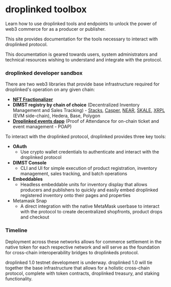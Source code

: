 # droplinked toolbox

Learn how to use droplinked tools and endpoints to unlock the power of web3 commerce for as a producer or publisher.

This site provides documentation for the tools necessary to interact with droplinked protocol.

This documentation is geared towards users, system administrators and technical resources wishing to understand and integrate with the protocol.

### droplinked developer sandbox

There are two web3 libraries that provide base infrastructure required for droplinked's operation on any given chain:

* [**NFT Fractionalizer**](https://fractionalizer.droplinked.com/)
* **DIMST registry by chain of choice** (Decentralized Inventory Management and Sales Tracking) - [Stacks](https://gitlab.com/flatlay/droplinked-contract), [Casper](https://github.com/FLATLAY/droplinked\_casper), [NEAR](https://github.com/FLATLAY/Droplinked-NEAR-Contract/blob/main/README.md), [SKALE](https://github.com/FLATLAY/droplinked\_skale), [XRPL](https://github.com/FLATLAY/droplinked-ripple/blob/main/README.md) (EVM side-chain), Hedera, Base, Polygon
* [**Droplinked events dapp**](https://app.gitbook.com/s/NnSJON87lgNKuwDs2pEl/introduction/droplinked-events) (Proof of Attendance for on-chain ticket and event management - POAP)

To interact with the droplinked protocol, droplinked provides three key tools:

* **OAuth**
  * Use crypto wallet credentials to authenticate and interact with the droplinked protocol
* **DIMST Console**
  * CLI and UI for simple execution of product registration, inventory management, sales tracking, and batch operations
* **Embeddables**
  * Headless embeddable units for inventory display that allows producers and publishers to quickly and easily embed droplinked registered inventory onto their pages and properties
* Metamask Snap
  * A direct integration with the native MetaMask userbase to interact with the protocol to create decentralized shopfronts, product drops and checkout

### Timeline

Deployment across these networks allows for commerce settlement in the native token for each respective network and will serve as the foundation for cross-chain interoperability bridges to droplinkeds protocol.

droplinked 1.0 testnet development is underway. droplinked 1.0 will tie together the base infrastructure that allows for a holistic cross-chain protocol, complete with token contracts, droplinked treasury, and staking functionality.&#x20;



